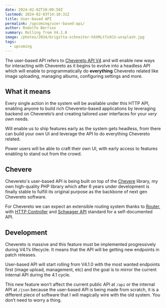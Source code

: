 ```yaml
---
date: 2024-02-02T10:09:59Z
lastmod: 2024-02-03T14:10:31Z
title: User-based API
permalink: /upcoming/user-based-api/
author: Rodolfo Berrios
summary: Rolling from V4.1.0
image: /photos/2024/brigitta-schneiter-hXXRLtTxXCU-unsplash.jpg
tags:
  - upcoming
---
```


The user-based API refers to [Chevereto API V4](https://v4-docs.chevereto.com/developer/api/api-v4) and will enable new ways for interacting with Chevereto as it begins to evolve into a headless API which will enable to programmatically do **everything** Chevereto related like image uploading, managing albums, configuring settings and more.

## What it means

Every single action in the system will be available under this HTTP API, enabling anyone to build rich Chevereto-based applications by leveraging backend on Chevereto’s and creating tailored user interfaces for your _very own_ needs.

Will enable us to ship features early as the system gets headless, from there can build your own UI and leverage the API to do everything Chevereto related.

Power users will be able to craft their own UI, with early access to features enabling to stand out from the crowd.

## Chevere

Chevereto's user-based API is being built on top of the [Chevere](https://chevere.org) library, my own high-quality PHP library which after 6 years under development is finally stable to fulfill its original purpose as the backbone of next gen Chevereto software.

For Chevereto we can expect an extensible routing system thanks to [Router](https://chevere.org/packages/router), with [HTTP Controller](https://chevere.org/packages/http.html#controller) and [Schwager API](https://chevere.org/packages/schwager) standard for a self-documented API.

## Development

Chevereto is massive and this feature must be implemented progressively during V4.1’s lifecycle. It means that the API will be getting new endpoints in patch releases.

User-based API will start rolling from V4.1.0 with the most wanted endpoints first (image upload, management, etc) and the goal is to mirror the current internal API during the 4.1 cycle.

This new feature won’t affect the current public API at `/api` or the internal API at `/json` because the user-based API is being made from scratch, it is a different piece of software that I will magically wire with the old system. You don’t need to worry a thing.
